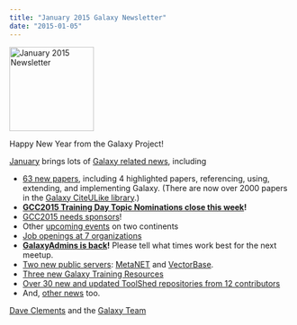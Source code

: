 ```yaml
---
title: "January 2015 Galaxy Newsletter"
date: "2015-01-05"
---
```

<div class='right'>
<a href='/galaxy-updates/2015-01/'><img src="/src/images/logos/GalaxyUpdate200.png" alt="January 2015 Newsletter" width=150 /></a>
</div>

Happy New Year from the Galaxy Project!

[January](/galaxy-updates/2015-01/) brings lots of [Galaxy related news](/galaxy-updates/2015-01/), including

* [63 new papers](/galaxy-updates/2015-01/#new-papers), including 4 highlighted papers, referencing, using, extending, and implementing Galaxy.  (There are now over 2000 papers in the [Galaxy CiteULike library](http://www.citeulike.org/group/16008/).)
* **[GCC2015 Training Day Topic Nominations close this week](/galaxy-updates/2015-01/#training-day-topic-nominations-close-6-january)!**
* [GCC2015 needs sponsors](/galaxy-updates/2015-01/#call-for-sponsors)!
* Other [upcoming events](/galaxy-updates/2015-01/#other-events) on two continents
* [Job openings at 7 organizations](/galaxy-updates/2015-01/#whos-hiring)
* **[GalaxyAdmins is back](/galaxy-updates/2015-01/#galaxyadmins-is-back)!**  Please tell what times work best for the next meetup.
* [Two new public servers](/galaxy-updates/2015-01/#new-public-servers): [MetaNET](/galaxy-updates/2015-01/#metanet) and [VectorBase](/galaxy-updates/2015-01/#vectorbase-galaxy).
* [Three new Galaxy Training Resources](/galaxy-updates/2015-01/#galaxy-community-hubs)
* [Over 30 new and updated ToolShed repositories from 12 contributors](/galaxy-updates/2014-12/#toolshed-contributions)
* And, [other news](/galaxy-updates/2014-12/#other-news) too.

[Dave Clements](/people/dave-clements/) and the [Galaxy Team](/galaxy-team/)

